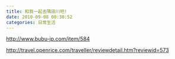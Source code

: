 ```yaml
---
title: 和我一起去隅田川吧!
date: 2010-09-08 00:30:52
categories: 日常生活
---
```


<http://www.bubu-jp.com/item/584>

<http://travel.openrice.com/traveller/reviewdetail.htm?reviewid=573>